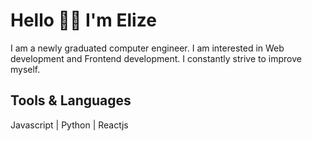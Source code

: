 # Hello 👋🏻 I'm Elize

I am a newly graduated computer engineer. I am interested in Web development and Frontend development. I constantly strive to improve myself.

## Tools & Languages
Javascript | Python | Reactjs
